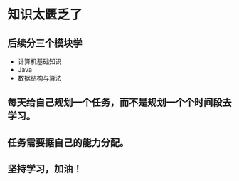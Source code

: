 # 知识太匮乏了

## 后续分三个模块学
- 计算机基础知识
- Java
- 数据结构与算法

## 每天给自己规划一个任务，而不是规划一个个时间段去学习。

## 任务需要据自己的能力分配。

## 坚持学习，加油！